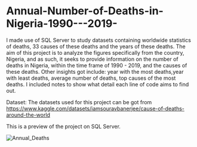 # Annual-Number-of-Deaths-in-Nigeria-1990---2019-
I made use of SQL Server to study datasets containing worldwide statistics of deaths, 33 causes of these deaths and the years of these deaths. The aim of this project is to analyze the figures specifically from the country, Nigeria, and as such, it seeks to provide information on the number of deaths in Nigeria, within the time frame of 1990 - 2019, and the causes of these deaths. Other insights got include: year with the most deaths,year with least deaths, average number of deaths, top causes of the most deaths.  I included notes to show what detail each line of code aims to find out.

Dataset:
The datasets used for this project can be got from https://www.kaggle.com/datasets/iamsouravbanerjee/cause-of-deaths-around-the-world

This is a preview of the project on SQL Server.

![Annual_Deaths](https://user-images.githubusercontent.com/124494476/233850928-98470ea1-a6ca-4645-8d48-b7e5e2a158c8.PNG)
